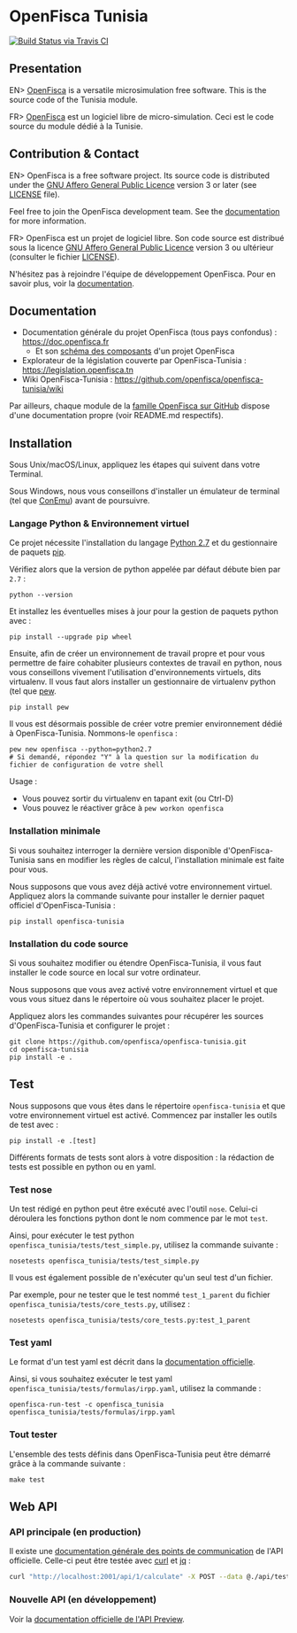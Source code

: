 # OpenFisca Tunisia

[![Build Status via Travis CI](https://travis-ci.org/openfisca/openfisca-tunisia.svg?branch=master)](https://travis-ci.org/openfisca/openfisca-tunisia)

## Presentation

EN> [OpenFisca](https://www.openfisca.fr/en) is a versatile microsimulation free software.
This is the source code of the Tunisia module.

FR> [OpenFisca](http://www.openfisca.fr/) est un logiciel libre de micro-simulation.
Ceci est le code source du module dédié à la Tunisie.

## Contribution & Contact

EN> OpenFisca is a free software project.
Its source code is distributed under the [GNU Affero General Public Licence](http://www.gnu.org/licenses/agpl.html)
version 3 or later (see [LICENSE](https://github.com/openfisca/openfisca-tunisia/blob/master/LICENSE) file).

Feel free to join the OpenFisca development team. See the [documentation](https://doc.openfisca.fr/contribute/index.html) for more information.

FR> OpenFisca est un projet de logiciel libre.
Son code source est distribué sous la licence [GNU Affero General Public Licence](http://www.gnu.org/licenses/agpl.html)
version 3 ou ultérieur (consulter le fichier [LICENSE](https://github.com/openfisca/openfisca-tunisia/blob/master/LICENSE)).

N'hésitez pas à rejoindre l'équipe de développement OpenFisca. Pour en savoir plus, voir la [documentation](https://doc.openfisca.fr/contribute/index.html).

## Documentation

* Documentation générale du projet OpenFisca (tous pays confondus) : https://doc.openfisca.fr
  - Et son [schéma des composants](https://doc.openfisca.fr/#project-components) d'un projet OpenFisca
* Explorateur de la législation couverte par OpenFisca-Tunisia : https://legislation.openfisca.tn
* Wiki OpenFisca-Tunisia : https://github.com/openfisca/openfisca-tunisia/wiki

Par ailleurs, chaque module de la [famille OpenFisca sur GitHub](https://github.com/openfisca) dispose d'une documentation propre (voir README.md respectifs).

## Installation

Sous Unix/macOS/Linux, appliquez les étapes qui suivent dans votre Terminal.

Sous Windows, nous vous conseillons d'installer un émulateur de terminal (tel que [ConEmu](https://conemu.github.io)) avant de poursuivre.

### Langage Python & Environnement virtuel

Ce projet nécessite l'installation du langage [Python 2.7](https://www.python.org/downloads/) et du gestionnaire de paquets [pip](https://pip.pypa.io/en/stable/installing/).

Vérifiez alors que la version de python appelée par défaut débute bien par `2.7` :

```
python --version
```

Et installez les éventuelles mises à jour pour la gestion de paquets python avec :

```
pip install --upgrade pip wheel
```

Ensuite, afin de créer un environnement de travail propre et pour vous permettre de faire cohabiter plusieurs contextes de travail en python, nous vous conseillons vivement l'utilisation d'environnements virtuels, dits virtualenv. Il vous faut alors installer un gestionnaire de virtualenv python (tel que [pew](https://github.com/berdario/pew).

```
pip install pew
```

Il vous est désormais possible de créer votre premier environnement dédié à OpenFisca-Tunisia. Nommons-le `openfisca` :

```
pew new openfisca --python=python2.7
# Si demandé, répondez "Y" à la question sur la modification du fichier de configuration de votre shell
```

Usage :
* Vous pouvez sortir du virtualenv en tapant exit (ou Ctrl-D)
* Vous pouvez le réactiver grâce à `pew workon openfisca`

### Installation minimale

Si vous souhaitez interroger la dernière version disponible d'OpenFisca-Tunisia sans en modifier les règles de calcul, l'installation minimale est faite pour vous.

Nous supposons que vous avez déjà activé votre environnement virtuel. Appliquez alors la commande suivante pour installer le dernier paquet officiel d'OpenFisca-Tunisia :

```
pip install openfisca-tunisia
```

### Installation du code source

Si vous souhaitez modifier ou étendre OpenFisca-Tunisia, il vous faut installer le code source en local sur votre ordinateur.

Nous supposons que vous avez activé votre environnement virtuel et que vous vous situez dans le répertoire où vous souhaitez placer le projet.

Appliquez alors les commandes suivantes pour récupérer les sources d'OpenFisca-Tunisia et configurer le projet :

```
git clone https://github.com/openfisca/openfisca-tunisia.git
cd openfisca-tunisia
pip install -e .
```

## Test

Nous supposons que vous êtes dans le répertoire `openfisca-tunisia` et que votre environnement virtuel est activé.
Commencez par installer les outils de test avec :

```
pip install -e .[test]
```

Différents formats de tests sont alors à votre disposition : la rédaction de tests est possible en python ou en yaml.

### Test nose

Un test rédigé en python peut être exécuté avec l'outil `nose`. Celui-ci déroulera les fonctions python dont le nom commence par le mot `test`.

Ainsi, pour exécuter le test python `openfisca_tunisia/tests/test_simple.py`, utilisez la commande suivante :

```
nosetests openfisca_tunisia/tests/test_simple.py
```

Il vous est également possible de n'exécuter qu'un seul test d'un fichier.

Par exemple, pour ne tester que le test nommé `test_1_parent` du fichier `openfisca_tunisia/tests/core_tests.py`, utilisez :

```
nosetests openfisca_tunisia/tests/core_tests.py:test_1_parent
```

### Test yaml

Le format d'un test yaml est décrit dans la [documentation officielle](https://doc.openfisca.fr/coding-the-legislation/writing_yaml_tests.html).

Ainsi, si vous souhaitez exécuter le test yaml `openfisca_tunisia/tests/formulas/irpp.yaml`, utilisez la commande :

```
openfisca-run-test -c openfisca_tunisia openfisca_tunisia/tests/formulas/irpp.yaml 
```

### Tout tester

L'ensemble des tests définis dans OpenFisca-Tunisia peut être démarré grâce à la commande suivante :

```
make test
```

## Web API

### API principale (en production)

Il existe une [documentation générale des points de communication](https://doc.openfisca.fr/openfisca-web-api/endpoints.html) de l'API officielle.
Celle-ci peut être testée avec [curl](https://curl.haxx.se/) et [jq](https://stedolan.github.io/jq/) :

```sh
curl "http://localhost:2001/api/1/calculate" -X POST --data @./api/test.json --header "content-type: application/json" | jq .
```

### Nouvelle API (en développement)

Voir la [documentation officielle de l'API Preview](https://doc.openfisca.fr/openfisca-web-api/preview-api.html).
